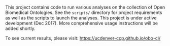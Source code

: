 This project contains code to run various analyses on the collection of Open Biomedical Ontologies. See the `scripts/` directory for project requirements as well as the scripts to launch the analyses. This project is under active development (Dec 2017). More comprehensive usage instructions will be added shortly. 



To see current results, please visit:
https://ucdenver-ccp.github.io/obo-ci/